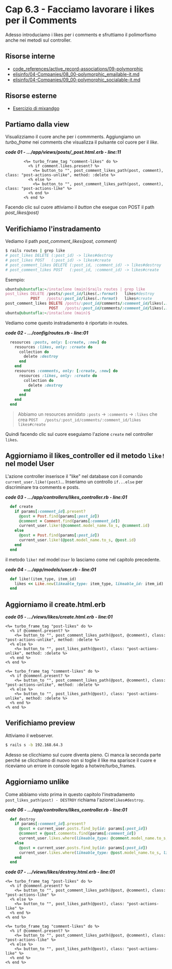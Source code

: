 # <a name="top"></a> Cap 6.3 - Facciamo lavorare i likes per il Comments

Adesso introduciamo i likes per i comments e sfruttiamo il polimorfismo anche nei metodi sul controller.



## Risorse interne

- [code_references/active_record-associations/09-polymorphic]()
- [elisinfo/04-Companies/08_00-polymorphic_emailable-it.md]()
- [elisinfo/04-Companies/09_00-polymorphic_socialable-it.md]()



## Risorse esterne

- [Esercizio di mixandgo](https://school.mixandgo.com/targets/262)



## Partiamo dalla view

Visualizziamo il cuore anche per i commments.
Aggiungiamo un *turbo_frame* nei comments che visualizza il pulsante col cuore per il *like*.

***code 01 - .../app/views/posts/_post.html.erb - line:11***

```html+erb
        <%= turbo_frame_tag "comment-likes" do %>
          <% if comment.likes.present? %>
            <%= button_to "", post_comment_likes_path(post, comment), class: "post-actions-unlike", method: :delete %>
          <% else %>
            <%= button_to "", post_comment_likes_path(post, comment), class: "post-actions-like" %>
          <% end %>
        <% end %>
```

Facendo clic sul cuore attiviamo il *button* che esegue con POST il path *post_likes(post)*



## Verifichiamo l'instradamento

Vediamo il path *post_comment_likes(post, comment)*

```ruby
$ rails routes | grep like
# post_likes DELETE (:post_id) -> likes#destroy
# post_likes POST   (:post_id) -> likes#create
# post_comment_likes DELETE (:post_id, :comment_id) -> likes#destroy
# post_comment_likes POST   (:post_id, :comment_id) -> likes#create
```

Esempio:

```ruby
ubuntu@ubuntufla:~/instaclone (main)$rails routes | grep like
post_likes DELETE /posts/:post_id/likes(.:format)   likes#destroy
           POST   /posts/:post_id/likes(.:format)   likes#create
post_comment_likes DELETE /posts/:post_id/comments/:comment_id/likes(.:format) likes#destroy
                   POST   /posts/:post_id/comments/:comment_id/likes(.:format) likes#create
ubuntu@ubuntufla:~/instaclone (main)$
```

Vediamo come questo instradamento è riportato in routes.

***code 02 - .../config/routes.rb - line:01***

```ruby
  resources :posts, only: [:create, :new] do
    resources :likes, only: :create do
      collection do
        delete :destroy
      end
    end
    resources :comments, only: [:create, :new] do
      resources :likes, only: :create do
        collection do
          delete :destroy
        end
      end  
    end
  end
```

> Abbiamo un resources annidato `:posts` -> `:comments` -> `:likes` che crea `POST   /posts/:post_id/comments/:comment_id/likes   likes#create`

Quindi facendo clic sul cuore eseguiamo l'azione `create` nel controller `likes`.



## Aggiorniamo il likes_controller ed il metodo `like!` nel model User

L'azione controller inserisce il "like" nel database con il comando `current_user.like!(post)`...
Inseriamo un controllo `if...else` per discriminare tra comments e posts.

***code 03 - .../app/controllers/likes_controller.rb - line:01***

```ruby
  def create
    if params[:comment_id].present?
      @post = Post.find(params[:post_id])
      @comment = Comment.find(params[:comment_id])
      current_user.like!(@comment.model_name.to_s, @comment.id)
    else
      @post = Post.find(params[:post_id])
      current_user.like!(@post.model_name.to_s, @post.id)
    end
  end
```

il metodo `like!` nel model `User` lo lasciamo come nel capitolo precedente.

***code 04 - .../app/models/user.rb - line:01***

```ruby
  def like!(item_type, item_id)
    likes << Like.new(likeable_type: item_type, likeable_id: item_id)
  end
```



## Aggiorniamo il create.html.erb

***code 05 - .../views/likes/create.html.erb - line:01***

```html+erb
<%= turbo_frame_tag "post-likes" do %>
  <% if @comment.present? %>
    <%= button_to "", post_comment_likes_path(@post, @comment), class: "post-actions-unlike", method: :delete %>
  <% else %>
    <%= button_to "", post_likes_path(@post), class: "post-actions-unlike", method: :delete %>
  <% end %>
<% end %>

<%= turbo_frame_tag "comment-likes" do %>
  <% if @comment.present? %>
    <%= button_to "", post_comment_likes_path(@post, @comment), class: "post-actions-unlike", method: :delete %>
  <% else %>
    <%= button_to "", post_likes_path(@post), class: "post-actions-unlike", method: :delete %>
  <% end %>
<% end %>
```



## Verifichiamo preview

Attiviamo il webserver.

```bash
$ rails s -b 192.168.64.3
```

Adesso se clicchiamo sul cuore diventa pieno.
Ci manca la seconda parte perché se clicchiamo di nuovo non si toglie il like ma sparisce il cuore e riceviamo un errore in console legato a hotwire/turbo_frames.



## Aggiorniamo unlike

Come abbiamo visto prima in questo capitolo l'instradamento `post_likes_path(post) - DESTROY` richiama l'azione`likes#destroy`.

***code 06 - .../app/controllers/likes_controller.rb - line:01***

```ruby
  def destroy
    if params[:comment_id].present?
      @post = current_user.posts.find_by(id: params[:post_id])
      @comment = @post.comments.find(params[:comment_id])
      current_user.likes.where(likeable_type: @comment.model_name.to_s, likeable_id: @comment.id).delete_all
    else
      @post = current_user.posts.find_by(id: params[:post_id])
      current_user.likes.where(likeable_type: @post.model_name.to_s, likeable_id: @post.id).delete_all
    end
  end
```



***code 07 - .../views/likes/destroy.html.erb - line:01***

```html+erb
<%= turbo_frame_tag "post-likes" do %>
  <% if @comment.present? %>
    <%= button_to "", post_comment_likes_path(@post, @comment), class: "post-actions-like" %>
  <% else %>
    <%= button_to "", post_likes_path(@post), class: "post-actions-like" %>
  <% end %>
<% end %>

<%= turbo_frame_tag "comment-likes" do %>
  <% if @comment.present? %>
    <%= button_to "", post_comment_likes_path(@post, @comment), class: "post-actions-like" %>
  <% else %>
    <%= button_to "", post_likes_path(@post), class: "post-actions-like" %>
  <% end %>
<% end %>
```

